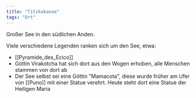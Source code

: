 ```yaml
---
title: "Titikakasee"
tags: "Ort"
---
```

Großer See in den südlichen Anden.

Viele verschiedene Legenden ranken sich um den See, etwa:

* [[Pyramide_des_Ecico]]
* Göttin Virakotcha hat sich dort aus den Wogen erhoben, alle Menschen stammen von dort ab
* Der See selbst sei eine Göttin "Mamacota", diese wurde früher am Ufer von [[Puno]] mit einer Statue verehrt. Heute steht dort eine Statue der Heiligen Maria